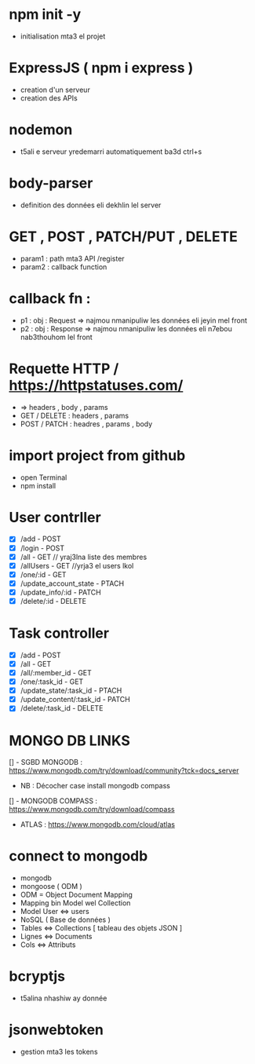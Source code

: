 # npm init -y
- initialisation mta3 el projet

# ExpressJS ( npm i express )
- creation d'un serveur
- creation des APIs

# nodemon
- t5ali e serveur yredemarri automatiquement ba3d ctrl+s

# body-parser
- definition des données eli dekhlin lel server

# GET , POST , PATCH/PUT , DELETE
- param1 : path mta3 API /register
- param2 : callback function

# callback fn :
- p1 : obj : Request => najmou nmanipuliw les données eli jeyin mel front
- p2 : obj : Response => najmou nmanipuliw les données eli n7ebou nab3thouhom lel front

# Requette HTTP / https://httpstatuses.com/
- => headers , body , params
- GET / DELETE : headers , params
- POST / PATCH : headres , params , body

# import project from github
- open Terminal
- npm install

# User contrller
- [X] /add - POST
- [X] /login - POST
- [X] /all - GET // yraj3lna liste des membres
- [X] /allUsers - GET //yrja3 el users lkol
- [X] /one/:id - GET
- [X] /update_account_state - PTACH
- [X] /update_info/:id - PATCH
- [X] /delete/:id - DELETE

# Task controller
- [X] /add - POST
- [X] /all - GET
- [X] /all/:member_id - GET
- [X] /one/:task_id - GET
- [X] /update_state/:task_id - PTACH
- [X] /update_content/:task_id - PATCH
- [X] /delete/:task_id - DELETE

# MONGO DB LINKS
[] - SGBD MONGODB : https://www.mongodb.com/try/download/community?tck=docs_server

- NB : Décocher case install mongodb compass

[] - MONGODB COMPASS : https://www.mongodb.com/try/download/compass

- ATLAS : https://www.mongodb.com/cloud/atlas

# connect to mongodb
- mongodb
- mongoose ( ODM )
- ODM = Object Document Mapping
- Mapping bin Model wel Collection
- Model User <=> users
- NoSQL ( Base de données )
- Tables <=> Collections [ tableau des objets JSON ]
- Lignes <=> Documents
- Cols <=> Attributs

# bcryptjs
- t5alina nhashiw ay donnée

# jsonwebtoken
- gestion mta3 les tokens